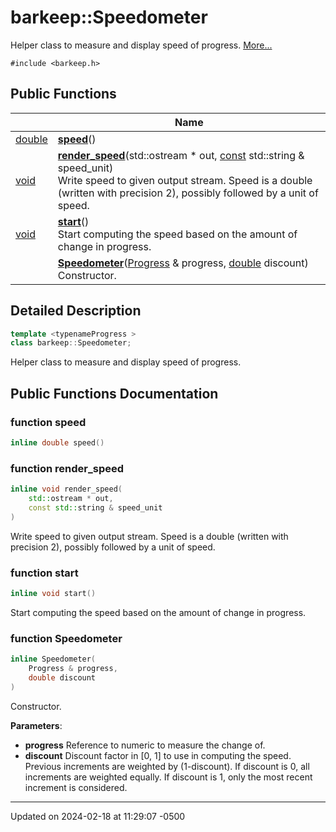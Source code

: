 # barkeep::Speedometer


Helper class to measure and display speed of progress.  [More...](#detailed-description)


`#include <barkeep.h>`

## Public Functions

<span class="api-table">

|                | Name           |
| -------------- | -------------- |
| [double](api/Classes/classbarkeep_1_1_counter.md) | **[speed](api/Classes/classbarkeep_1_1_speedometer.md#function-speed)**() |
| [void](api/Classes/classbarkeep_1_1_counter.md) | **[render_speed](api/Classes/classbarkeep_1_1_speedometer.md#function-render_speed)**(std::ostream * out, [const](api/Classes/classbarkeep_1_1_counter.md) std::string & speed_unit)<br>Write speed to given output stream. Speed is a double (written with precision 2), possibly followed by a unit of speed.  |
| [void](api/Classes/classbarkeep_1_1_counter.md) | **[start](api/Classes/classbarkeep_1_1_speedometer.md#function-start)**()<br>Start computing the speed based on the amount of change in progress.  |
| | **[Speedometer](api/Classes/classbarkeep_1_1_speedometer.md#function-speedometer)**([Progress](api/Classes/classbarkeep_1_1_counter.md) & progress, [double](api/Classes/classbarkeep_1_1_counter.md) discount)<br>Constructor.  |


</span>

## Detailed Description

```cpp
template <typenameProgress >
class barkeep::Speedometer;
```

Helper class to measure and display speed of progress. 
## Public Functions Documentation

### function speed

```cpp
inline double speed()
```


### function render_speed

```cpp
inline void render_speed(
    std::ostream * out,
    const std::string & speed_unit
)
```

Write speed to given output stream. Speed is a double (written with precision 2), possibly followed by a unit of speed. 

### function start

```cpp
inline void start()
```

Start computing the speed based on the amount of change in progress. 

### function Speedometer

```cpp
inline Speedometer(
    Progress & progress,
    double discount
)
```

Constructor. 

**Parameters**: 

  * **progress** Reference to numeric to measure the change of. 
  * **discount** Discount factor in [0, 1] to use in computing the speed. Previous increments are weighted by (1-discount). If discount is 0, all increments are weighted equally. If discount is 1, only the most recent increment is considered. 


-------------------------------

Updated on 2024-02-18 at 11:29:07 -0500